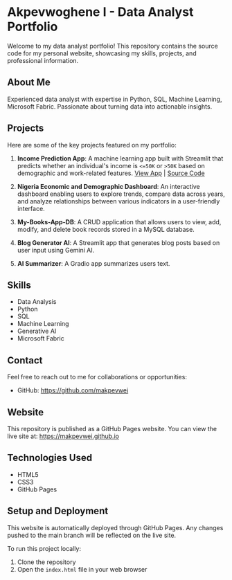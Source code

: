 # Akpevwoghene I - Data Analyst Portfolio

Welcome to my data analyst portfolio! This repository contains the source code for my personal website, showcasing my skills, projects, and professional information.

## About Me

Experienced data analyst with expertise in Python, SQL, Machine Learning, Microsoft Fabric. Passionate about turning data into actionable insights.

## Projects

Here are some of the key projects featured on my portfolio:

1. **Income Prediction App**: A machine learning app built with Streamlit that predicts whether an individual's income is `<=50K` or `>50K` based on demographic and work-related features. [View App](https://income-prediction-app.streamlit.app) | [Source Code](https://github.com/your-repo/income-prediction-app)

2. **Nigeria Economic and Demographic Dashboard**: An interactive dashboard enabling users to explore trends, compare data across years, and analyze relationships between various indicators in a user-friendly interface.

3. **My-Books-App-DB**: A CRUD application that allows users to view, add, modify, and delete book records stored in a MySQL database.

4. **Blog Generator AI**: A Streamlit app that generates blog posts based on user input using Gemini AI.

5. **AI Summarizer**: A Gradio app summarizes users text. 
  

## Skills

- Data Analysis
- Python
- SQL
- Machine Learning
- Generative AI
- Microsoft Fabric

## Contact

Feel free to reach out to me for collaborations or opportunities:
- GitHub: https://github.com/makpevwei

## Website

This repository is published as a GitHub Pages website. You can view the live site at: https://makpevwei.github.io

## Technologies Used

- HTML5
- CSS3
- GitHub Pages

## Setup and Deployment

This website is automatically deployed through GitHub Pages. Any changes pushed to the main branch will be reflected on the live site.

To run this project locally:
1. Clone the repository
2. Open the `index.html` file in your web browser
